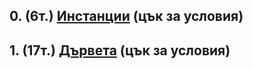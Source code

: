 ## 0. (6т.) [Инстанции] \(цък за условия\)

## 1. (17т.) [Дървета] \(цък за условия\)

[Инстанции]: INSTANCES-TASKS.md
[Дървета]: TREES-TASKS.md

